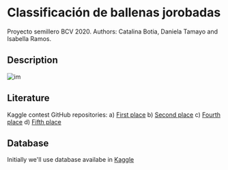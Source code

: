 # Classificación de ballenas jorobadas

Proyecto semillero BCV 2020. 
Authors: Catalina Botia, Daniela Tamayo and Isabella Ramos.

## Description

![im](https://user-images.githubusercontent.com/66916962/87204198-db332a80-c2c9-11ea-9dbb-bb344eca97ff.png)

## Literature
Kaggle contest GitHub repositories:
a) [First place](https://github.com/earhian/Humpback-Whale-Identification-1st-)
b) [Second place](https://github.com/SeuTao/Humpback-Whale-Identification-Challenge-2019_2nd_palce_solution)
c) [Fourth place](https://github.com/daustingm1/humpback-whale-4th-place)
d) [Fifth place](https://github.com/aaxwaz/Humpback-whale-identification-challenge)


## Database
Initially we'll use database availabe in [Kaggle](https://choosealicense.com/licenses/mit/)

